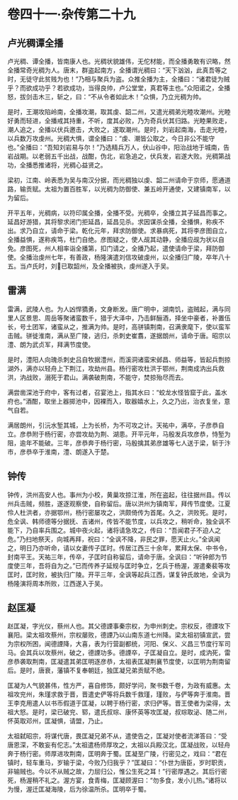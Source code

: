 # 卷四十一·杂传第二十九

## 卢光稠谭全播

卢光稠、谭全播，皆南康人也。光稠状貌雄伟，无佗材能，而全播勇敢有识略，然全播常奇光稠为人。唐末，群盗起南方，全播谓光稠曰：“天下汹汹，此真吾等之时，无徒守此贫贱为也！”乃相与聚兵为盗。众推全播为主，全播曰：“诸君徒为贼乎？而欲成功乎？若欲成功，当得良帅，卢公堂堂，真君等主也。”众阳诺之，全播怒，拔剑击木三，斩之，曰：“不从令者如此木！”众惧，乃立光稠为帅。

是时，王潮攻陷岭南，全播攻潮，取其虔、韶二州，又遣光稠弟光睦攻潮州。光睦好勇而轻进，全播戒其持重，不听，度其必败，乃为奇兵伏其归路。光睦果败走，潮人追之，全播以伏兵邀击，大败之，遂取潮州。是时，刘岩起南海，击走光睦，以兵数万攻虔州。光稠大惧，谓全播曰：“虔、潮皆公取之，今日非公不能守也。”全播曰：“吾知刘岩易与尔！”乃选精兵万人，伏山谷中，阳治战地于城南，告岩战期。以老弱五千出战，战酣，伪北，岩急追之，伏兵发，岩遂大败。光稠第战功，全播悉推诸将，光稠心益贤之。

梁初，江南、岭表悉为吴与南汉分据，而光稠独以虔、韶二州请命于京师，愿通道路，输贡赋。太祖为置百胜军，以光稠为防御使、兼五岭开通使，又建镇南军，以为留后。

开平五年，光稠病，以符印属全播，全播不受。光稠卒，全播立其子延昌而事之。延昌好游猎，其将黎求闭门拒延昌，延昌见杀。求因谋杀全播，全播惧，称疾不出。求乃自立，请命于梁。乾化元年，拜求防御使。求暴病死，其将李彦图自立，全播益惧，遂称疾笃，杜门自绝。彦图疑之，使人觇其动静，全播应觇为状以自免。彦图死，州人相率诣全播第，扣门请之，全播乃起，遣使请命于梁，拜防御使。全播治虔州七年，有善政，杨隆演遣刘信攻破虔州，以全播归广陵，卒年八十五。当卢氏时，刘已取韶州，及全播被执，虔州遂入于吴。

## 雷满

雷满，武陵人也。为人凶悍獢勇，文身断发。唐广明中，湖南饥，盗贼起，满与同里人区景思、周岳等聚诸蛮数千，猎于大泽中，乃击鲜酾酒，择坐中豪者，补置伍长，号土团军，诸蛮从之，推满为帅。是时，高骈镇荆南，召满隶麾下，使以蛮军击贼。骈徙淮南，满从至广陵，逃归，杀刺史崔翥，遂据朗州，请命于唐。昭宗以澧、朗为武贞军，拜满节度使。

是时，澧阳人向瑰杀刺史吕自牧据澧州，而溪洞诸蛮宋邺昌、师益等，皆起兵剽掠湖外，满亦以轻舟上下荆江，攻劫州县。杨行密攻杜洪于鄂州，荆南成汭出兵救洪，汭战败，溺死于君山。满袭破荆南，不能守，焚掠殆尽而去。

满尝凿深池于府中，客有过者，召宴池上，指其水曰：“蛟龙水怪皆窟于此，盖水府也。”酒酣，取坐上器掷池中，因裸而入，取器嬉水上，久之乃出，治衣复坐，意气自若。

满居朗州，引沅水堑其城，上为长桥，为不可攻之计。天祐中，满卒，子彦恭自立。彦恭附于杨行密，亦尝攻劫为荆、湖患。开平元年，马殷发兵攻彦恭，恃堑为阻，逾年不能破。三年，彦恭奔于杨行密，马殷擒其弟彦雄等七人送于梁，斩于汴市，彦恭卒于淮南，澧、朗遂入于楚。

## 钟传

钟传，洪州高安人也。事州为小校，黄巢攻掠江淮，所在盗起，往往据州县。传以州兵击贼，频胜，遂逐观察使，自称留后。唐以洪州为镇南军，拜传节度使。江夏伶人杜洪者，亦据鄂州，杨行密屡攻之，洪颇倚传为首尾。久之，洪败死。是时，危全讽、韩师德等分据抚、吉诸州，传皆不能节度，以兵攻之，稍听命，独全讽不能下，乃自率兵围之。城中夜火起，诸将请急攻之，传曰：“吾闻君子不迫人之危。”乃扫地祭天，向城再拜，祝曰：“全讽不降，非民之罪，愿天止火。”全讽闻之，明日乃亦听命，请以女妻传子匡时。传居江西三十余年，累拜太保、中书令，封南平王。天祐三年，传卒，子匡时自称留后，请命于唐。全讽曰：“听钟郎为节度使三年，吾将自为之。”已而传养子延规与匡时争立，乞兵于杨渥，渥遣秦裴等攻匡时，匡时败，被执归广陵。开平三年，全讽等起兵江西，谋复钟氏故地，全讽为杨隆演将周本所败，江西遂入于吴。

## 赵匡凝

赵匡凝，字光仪，蔡州人也。其父德諲事秦宗权，为申州刺史。宗权反，德諲攻下襄阳。梁太祖攻蔡州，宗权屡败，德諲乃以山南东道七州降。梁太祖初镇宣武，尝为宗权所困，闻德諲降，大喜，表为行营副都统，河阳、保义、义昌三节度行军司马。会其兵以攻蔡州，破之，德諲功多。德諲卒，子匡凝自立。是时，成汭死，雷彦恭袭取荆南，匡凝遣其弟匡明逐彦恭，太祖表匡凝荆襄节度使，以匡明为荆南留后。是时，唐衰，藩镇不复奉朝廷，独匡凝兄弟贡赋不绝。

匡凝为人气貌甚伟，性方严，喜自修饰，颇好学问，聚书数千卷，为政有威惠。太祖攻兖州，朱瑾求救于晋，晋遣史俨等将兵数千救瑾，瑾败，与俨等奔于淮南。晋王李克用遣人以书币假道于匡凝，以聘于杨行密，求归俨等。晋王使者为梁得，太祖大怒。是时，梁已破兖、郓，遣氏叔琮、康怀英等攻匡凝，叔琮取泌、随二州，怀英取邓州，匡凝惧，请盟，乃止。

太祖弑昭宗，将谋代唐，畏匡凝兄弟不从，遣使告之，匡凝对使者流涕答曰：“受唐恩深，不敢妄有佗志。”太祖遣杨师厚攻之，太祖以兵殿汉北，匡凝战败，以轻舟奔于杨行密。师厚进攻荆南，匡明奔于蜀。匡凝至广陵，行密见之，戏曰：“君在镇时，轻车重马，岁输于梁，今败乃归我乎？”匡凝曰：“仆世为唐臣，岁时职贡，非输贼也。今以不从贼之故，力屈归公，惟公生死之耳！”行密厚遇之。其后行密死，杨渥稍不礼之。渥方宴，食青梅，匡凝顾渥曰：“勿多食，发小儿热。”诸将以为慢，渥迁匡凝海陵，后为徐温所杀。匡明卒于蜀。
